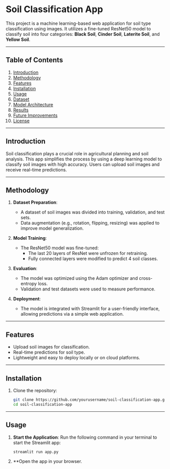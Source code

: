 # Soil Classification App

This project is a machine learning-based web application for soil type classification using images. It utilizes a fine-tuned ResNet50 model to classify soil into four categories: **Black Soil**, **Cinder Soil**, **Laterite Soil**, and **Yellow Soil**.

---

## Table of Contents
1. [Introduction](#introduction)
2. [Methodology](#methodology)
3. [Features](#features)
4. [Installation](#installation)
5. [Usage](#usage)
6. [Dataset](#dataset)
7. [Model Architecture](#model-architecture)
8. [Results](#results)
9. [Future Improvements](#future-improvements)
10. [License](#license)

---

## Introduction
Soil classification plays a crucial role in agricultural planning and soil analysis. This app simplifies the process by using a deep learning model to classify soil images with high accuracy. Users can upload soil images and receive real-time predictions.

---

## Methodology
1. **Dataset Preparation**:
   - A dataset of soil images was divided into training, validation, and test sets.
   - Data augmentation (e.g., rotation, flipping, resizing) was applied to improve model generalization.

2. **Model Training**:
   - The ResNet50 model was fine-tuned:
     - The last 20 layers of ResNet were unfrozen for retraining.
     - Fully connected layers were modified to predict 4 soil classes.

3. **Evaluation**:
   - The model was optimized using the Adam optimizer and cross-entropy loss.
   - Validation and test datasets were used to measure performance.

4. **Deployment**:
   - The model is integrated with Streamlit for a user-friendly interface, allowing predictions via a simple web application.

---

## Features
- Upload soil images for classification.
- Real-time predictions for soil type.
- Lightweight and easy to deploy locally or on cloud platforms.

---

## Installation
1. Clone the repository:
   ```bash
   git clone https://github.com/yourusername/soil-classification-app.git
   cd soil-classification-app

---

## Usage

1. **Start the Application**:
   Run the following command in your terminal to start the Streamlit app:
   ```bash
   streamlit run app.py
2. **Open the app in your browser.
